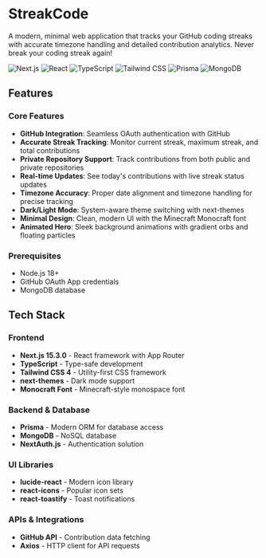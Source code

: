 # StreakCode

A modern, minimal web application that tracks your GitHub coding streaks with accurate timezone handling and detailed contribution analytics. Never break your coding streak again!

![Next.js](https://img.shields.io/badge/Next.js-15-black?style=flat-square&logo=next.js&logoColor=white)
![React](https://img.shields.io/badge/React-19-61DAFB?style=flat-square&logo=react&logoColor=black)
![TypeScript](https://img.shields.io/badge/TypeScript-5-3178C6?style=flat-square&logo=typescript&logoColor=white)
![Tailwind CSS](https://img.shields.io/badge/Tailwind-4-06B6D4?style=flat-square&logo=tailwind-css&logoColor=white)
![Prisma](https://img.shields.io/badge/Prisma-6.6-2D3748?style=flat-square&logo=prisma&logoColor=white)
![MongoDB](https://img.shields.io/badge/MongoDB-Database-47A248?style=flat-square&logo=mongodb&logoColor=white)

##  Features

###  Core Features
- **GitHub Integration**: Seamless OAuth authentication with GitHub
- **Accurate Streak Tracking**: Monitor current streak, maximum streak, and total contributions
- **Private Repository Support**: Track contributions from both public and private repositories
- **Real-time Updates**: See today's contributions with live streak status updates
- **Timezone Accuracy**: Proper date alignment and timezone handling for precise tracking
- **Dark/Light Mode**: System-aware theme switching with next-themes
- **Minimal Design**: Clean, modern UI with the Minecraft Monocraft font
- **Animated Hero**: Sleek background animations with gradient orbs and floating particles


### Prerequisites
- Node.js 18+
- GitHub OAuth App credentials
- MongoDB database

##  Tech Stack

### Frontend
- **Next.js 15.3.0** - React framework with App Router
- **TypeScript** - Type-safe development
- **Tailwind CSS 4** - Utility-first CSS framework
- **next-themes** - Dark mode support
- **Monocraft Font** - Minecraft-style monospace font

### Backend & Database
- **Prisma** - Modern ORM for database access
- **MongoDB** - NoSQL database
- **NextAuth.js** - Authentication solution

### UI Libraries
- **lucide-react** - Modern icon library
- **react-icons** - Popular icon sets
- **react-toastify** - Toast notifications

### APIs & Integrations
- **GitHub API** - Contribution data fetching
- **Axios** - HTTP client for API requests
